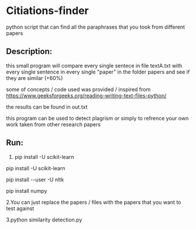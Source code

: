 # Citiations-finder
python script that can find all the paraphrases  that you took from different papers


## Description:
this small program will compare every single sentece in file textA.txt
with every single sentence in every single "paper" in the folder papers
and see if they are similar (+60%)

some of concepts / code used was provided / inspired from
https://www.geeksforgeeks.org/reading-writing-text-files-python/

the results can be found in out.txt

this program can be used to detect plagrism
or simply to refrence your own work taken from other research papers

## Run:
1. pip install -U scikit-learn

pip install -U scikit-learn

pip install --user -U nltk

pip install numpy


2.You can just replace the papers / files with the papers that you want to test against

3.python similarity detection.py 
